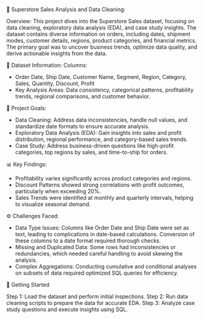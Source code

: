 🏬 Superstore Sales Analysis and Data Cleaning:

Overview:
This project dives into the Superstore Sales dataset, focusing on data cleaning, exploratory data analysis (EDA), and case study insights. The dataset contains diverse information on orders, including dates, shipment modes, customer details, regions, product categories, and financial metrics. The primary goal was to uncover business trends, optimize data quality, and derive actionable insights from the data.

📂 Dataset Information:
Columns:
*  Order Date, Ship Date, Customer Name, Segment, Region, Category, Sales, Quantity, Discount, Profit
* Key Analysis Areas: Data consistency, categorical patterns, profitability trends, regional comparisons, and customer behavior.

🎯 Project Goals:
* Data Cleaning: Address data inconsistencies, handle null values, and standardize date formats to ensure accurate analysis.
* Exploratory Data Analysis (EDA): Gain insights into sales and profit distribution, regional performance, and category-based sales trends.
* Case Study: Address business-driven questions like high-profit categories, top regions by sales, and time-to-ship for orders.

📊 Key Findings:
* Profitability varies significantly across product categories and regions.
* Discount Patterns showed strong correlations with profit outcomes, particularly when exceeding 20%.
* Sales Trends were identified at monthly and quarterly intervals, helping to visualize seasonal demand.

⚙️ Challenges Faced:
* Data Type Issues: Columns like Order Date and Ship Date were set as text, leading to complications in date-based calculations. Conversion of these columns to a date format required thorough checks.
* Missing and Duplicated Data: Some rows had inconsistencies or redundancies, which needed careful handling to avoid skewing the analysis.
* Complex Aggregations: Conducting cumulative and conditional analyses on subsets of data required optimized SQL queries for efficiency.

🚀 Getting Started

Step 1: Load the dataset and perform initial inspections.
Step 2: Run data cleaning scripts to prepare the data for accurate EDA.
Step 3: Analyze case study questions and execute insights using SQL.
